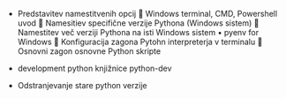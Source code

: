 - Predstavitev namestitvenih opcij
	Windows terminal, CMD, Powershell uvod
	Namesitiev specifične verzije Pythona (Windows sistem)
	Namestitev več verziji Pythona na isti Windows sistem
•	pyenv for Windows
	Konfiguracija zagona Pytohn interpreterja v terminalu
	Osnovni zagon osnovne Python skripte

- development python knjižnice python-dev
- Odstranjevanje stare python verzije